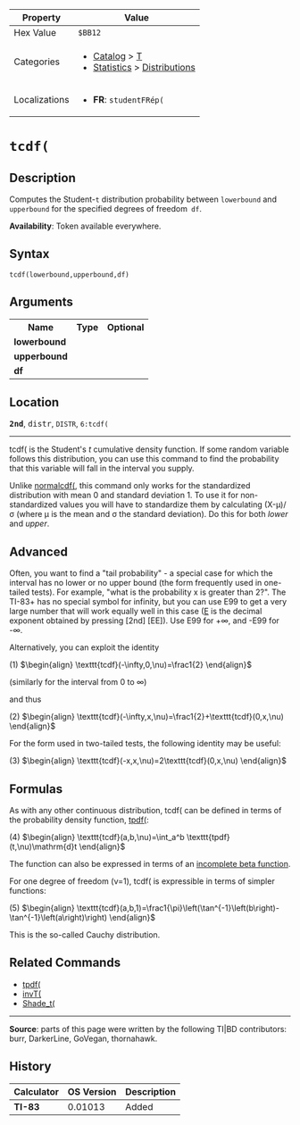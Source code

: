 | Property      | Value |
|---------------|-------|
| Hex Value     | `$BB12`|
| Categories    | <ul><li>[Catalog](<../categories/Catalog.md>) > [T](<../categories/Catalog.md#T>)</li><li>[Statistics](<../categories/Statistics.md>) > [Distributions](<../categories/Statistics.md#Distributions>)</li></ul> |
| Localizations | <ul><li><b>FR</b>: `studentFRép(`</li></ul> |

# `tcdf(`

## Description
Computes the Student-`t` distribution probability between `lowerbound` and` upperbound` for the specified degrees of freedom` df`.


<b>Availability</b>: Token available everywhere.

## Syntax
`tcdf(lowerbound,upperbound,df)`

## Arguments
<table>
<tr><th>Name</th><th>Type</th><th>Optional</th></tr>

<tr><td><b>lowerbound</b></td><td></td><td></td></tr>

<tr><td><b>upperbound</b></td><td></td><td></td></tr>

<tr><td><b>df</b></td><td></td><td></td></tr>

</table>

## Location
<tt><kbd><b>2nd</b></kbd></tt>, <kbd>distr</kbd>, `DISTR`, `6:tcdf(`
<hr>

tcdf( is the Student's _t_ cumulative density function. If some random variable follows this distribution, you can use this command to find the probability that this variable will fall in the interval you supply.

Unlike [normalcdf(](normalcdf\(.md), this command only works for the standardized distribution with mean 0 and standard deviation 1. To use it for non-standardized values you will have to standardize them by calculating (X-μ)/σ (where μ is the mean and σ the standard deviation). Do this for both _lower_ and _upper_.

## Advanced

Often, you want to find a "tail probability" - a special case for which the interval has no lower or no upper bound (the form frequently used in one-tailed tests). For example, "what is the probability x is greater than 2?". The TI-83+ has no special symbol for infinity, but you can use E99 to get a very large number that will work equally well in this case ([E](e-ten) is the decimal exponent obtained by pressing [2nd] [EE]). Use E99 for +∞, and -E99 for -∞.

Alternatively, you can exploit the identity

(1) $`\begin{align} \texttt{tcdf}(-\infty,0,\nu)=\frac1{2} \end{align}`$ 

(similarly for the interval from 0 to ∞)

and thus

(2) $`\begin{align} \texttt{tcdf}(-\infty,x,\nu)=\frac1{2}+\texttt{tcdf}(0,x,\nu) \end{align}`$ 

For the form used in two-tailed tests, the following identity may be useful:

(3) $`\begin{align} \texttt{tcdf}(-x,x,\nu)=2\texttt{tcdf}(0,x,\nu) \end{align}`$ 

## Formulas

As with any other continuous distribution, tcdf( can be defined in terms of the probability density function, [tpdf(](tpdf\(.md):

(4) $`\begin{align} \texttt{tcdf}(a,b,\nu)=\int_a^b \texttt{tpdf}(t,\nu)\mathrm{d}t \end{align}`$ 

The function can also be expressed in terms of an [incomplete beta function](https://mathworld.wolfram.com/IncompleteBetaFunction.html).

For one degree of freedom (ν=1), tcdf( is expressible in terms of simpler functions:

(5) $`\begin{align} \texttt{tcdf}(a,b,1)=\frac1{\pi}\left(\tan^{-1}\left(b\right)-\tan^{-1}\left(a\right)\right) \end{align}`$ 

This is the so-called Cauchy distribution.

## Related Commands

*   [tpdf(](tpdf\(.md)
*   [invT(](invT\(.md)
*   [Shade_t(](Shade_t\(.md)

* * *

**Source**: parts of this page were written by the following TI|BD contributors: burr, DarkerLine, GoVegan, thornahawk.

## History
| Calculator | OS Version | Description |
|------------|------------|-------------|
| <b>TI-83</b> | 0.01013 | Added |


